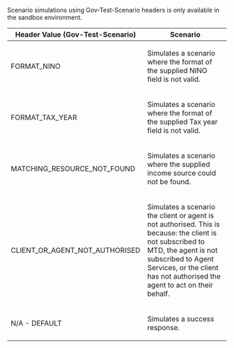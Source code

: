 <p>Scenario simulations using Gov-Test-Scenario headers is only available in the sandbox environment.</p>
<table>
    <thead>
        <tr>
            <th>Header Value (Gov-Test-Scenario)</th>
            <th>Scenario</th>
        </tr>
    </thead>
    <tbody>
        <tr>
            <td><p>FORMAT_NINO</p></td>
            <td><p>Simulates a scenario where the format of the supplied NINO field is not valid.</p></td>
        </tr>
        <tr>
            <td><p>FORMAT_TAX_YEAR</p></td>
            <td><p>Simulates a scenario where the format of the supplied Tax year field is not valid.</p></td>
        </tr>
        <tr>
            <td><p>MATCHING_RESOURCE_NOT_FOUND</p></td>
            <td><p>Simulates a scenario where the supplied income source could not be found.</p></td>
        </tr>
        <tr>
            <td><p>CLIENT_OR_AGENT_NOT_AUTHORISED</p></td>
            <td><p>Simulates a scenario the client or agent is not authorised. This is because: the client is not subscribed to MTD, the agent is not subscribed to Agent Services, or the client has not authorised the agent to act on their behalf.</p></td>
        </tr> 
        <tr>
            <td><p>N/A - DEFAULT</p></td>
            <td><p>Simulates a success response.</p></td>
        </tr> 
    </tbody>
</table>
